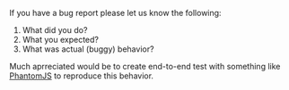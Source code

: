 
If you have a bug report please let us know the following:

  1. What did you do?
  2. What you expected?
  3. What was actual (buggy) behavior?
  
Much aprreciated would be to create end-to-end test with something like [PhantomJS](http://phantomjs.org/) to reproduce this behavior.  
 
